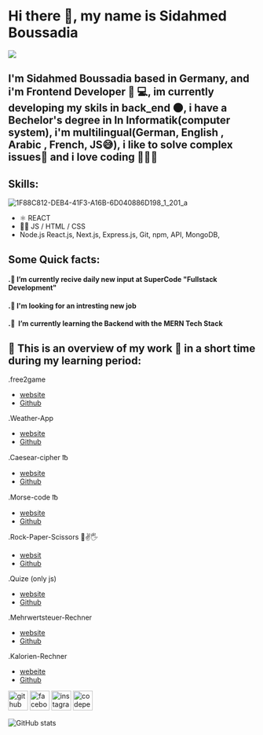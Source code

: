 # Hi there 👋, my name is Sidahmed Boussadia
![](https://www.techedgegroup.com/hubfs/2019%20-%20Information%20Technology/code-doctorzedge.jpg)

## I'm Sidahmed Boussadia based in Germany, and i'm Frontend Developer 🧑‍ 💻, im currently developing my skils in back_end 🌑, i have a Bechelor's degree in In Informatik(computer system), i'm multilingual(German, English , Arabic , French, JS😅), i like to solve complex issues📝 and i love coding 🔐🧑‍💻

## Skills:
![1F88C812-DEB4-41F3-A16B-6D040886D198_1_201_a](https://user-images.githubusercontent.com/113903610/215064373-d87015a6-f5f5-454c-979b-4c558fdb6e27.jpeg)

* ⚛   REACT 
* 🧑‍💻 JS / HTML / CSS    
* Node.js React.js, Next.js, Express.js, Git, npm, API, MongoDB,



 
 ## Some Quick facts:</br>
#### .🧠  I’m currently recive daily new input at SuperCode "Fullstack Development"</br>
#### .🔎  I'm looking for an intresting new job </br>
#### .🌱  I’m currently learning the Backend with the MERN Tech Stack
  
  ## 💎 This is an overview of my work 📄 in a short time during my learning period:
  .free2game </br>
   - <a href=https://exquisite-daifuku-ec7552.netlify.app>website</a></br>
   - <a href=https://github.com/sidahmed2306/free2game>Github</a></br>
  
  .Weather-App </br>
   - <a href=https://sidahmed2306.github.io/wether-App>website</a></br>
   - <a href=https://github.com/sidahmed2306/-Weather-App>Github</a></br>
  
  .Caesear-cipher ℔ </br>
   - <a href=http://sidahmed2306.github.io/caesar-cipher/>website</a></br>
   - <a href=https://github.com/sidahmed2306/caesar-cipher>Github</a></br>
    
   .Morse-code  ℔ </br>
   - <a href=http://sidahmed2306.github.io/Morse-code/>website</a></br>
   - <a href=https://github.com/sidahmed2306/Morse-code/>Github</a></br>
   
   .Rock-Paper-Scissors 👊✌️🖐 </br>
   - <a href= http://sidahmed2306.github.io/rock-paper-scissors/>websit</a></br>
   - <a href=https://github.com/sidahmed2306/rock-paper-scissors>Github</a></br>

   .Quize (only js) </br>
   - <a href=http://sidahmed2306.github.io/quiz/ >website</a></br>
   - <a href=https://github.com/sidahmed2306/quiz>Github</a></br>
    
   .Mehrwertsteuer-Rechner </br>
   - <a href=https://sidahmed2306.github.io/Mehrwertsteuer-Rechner/>website</a></br>
   - <a href=https://github.com/sidahmed2306/Mehrwertsteuer-Rechner>Github</a></br>
   
   .Kalorien-Rechner </br>
   - <a href=https://sidahmed2306.github.io/Kalorien-Rechner/>webeite</a></br>
   - <a href=https://github.com/sidahmed2306/Kalorien-Rechner/>Github</a></br>
    
   
   
  
 


[<img src='https://cdn.jsdelivr.net/npm/simple-icons@3.0.1/icons/github.svg' alt='github' height='40'>](https://github.com/sidahmed2306)  [<img src='https://cdn.jsdelivr.net/npm/simple-icons@3.0.1/icons/facebook.svg' alt='facebook' height='40'>](https://www.facebook.com/.)  [<img src='https://cdn.jsdelivr.net/npm/simple-icons@3.0.1/icons/instagram.svg' alt='instagram' height='40'>](https://www.instagram.com/./)  [<img src='https://cdn.jsdelivr.net/npm/simple-icons@3.0.1/icons/codepen.svg' alt='codepen' height='40'>](https://codepen.io/.)  



![GitHub stats](https://github-readme-stats.vercel.app/api?username=sidahmed2306&show_icons=true)  




